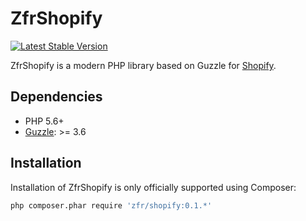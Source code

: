 ZfrShopify
==========

[![Latest Stable Version](https://poser.pugx.org/zfr/shopify/v/stable.png)](https://packagist.org/packages/zfr/shopify)

ZfrShopify is a modern PHP library based on Guzzle for [Shopify](https://www.shopify.com).

## Dependencies

* PHP 5.6+
* [Guzzle](http://www.guzzlephp.org): >= 3.6

## Installation

Installation of ZfrShopify is only officially supported using Composer:

```sh
php composer.phar require 'zfr/shopify:0.1.*'
```